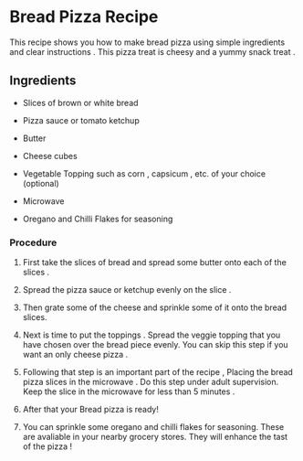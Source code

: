 # Bread Pizza Recipe

This recipe shows you how to make bread pizza using simple ingredients and clear instructions . This pizza treat is cheesy and a yummy snack treat .

## Ingredients

* Slices of brown or white bread 

* Pizza sauce or tomato ketchup 

* Butter 

* Cheese cubes 

* Vegetable Topping such as corn , capsicum , etc. of your choice (optional) 

* Microwave 

* Oregano and Chilli Flakes for seasoning


 ### Procedure 

 1. First take the slices of bread and spread some butter onto each of the slices .

 2. Spread the pizza sauce or ketchup evenly on the slice .

 2. Then grate some of the cheese and sprinkle some of it onto the bread slices.

 3. Next is time to put the toppings . Spread the veggie topping that you have chosen over the bread piece evenly. You can skip this step if you want an only cheese pizza .


 4. Following that step is an important part of the recipe , Placing the bread pizza slices in the microwave . Do this step under adult supervision. Keep the slice in the microwave for less than 5 minutes .

 5. After that your Bread pizza is ready!

 6. You can sprinkle some oregano and chilli flakes for seasoning. These are avaliable in your nearby grocery stores. 
 They will enhance the tast of the pizza !


 






